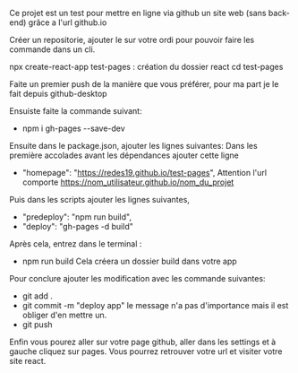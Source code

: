Ce projet est un test pour mettre en ligne via github un site web (sans back-end) grâce a l'url github.io

Créer un repositorie, ajouter le sur votre ordi pour pouvoir faire les commande dans un cli.

npx create-react-app test-pages : création du dossier react
cd test-pages

Faite un premier push de la manière que vous préférer, pour ma part je le fait depuis github-desktop

Ensuiste faite la commande suivant:
- npm i gh-pages --save-dev

Ensuite dans le package.json, ajouter les lignes suivantes:
Dans les première accolades avant les dépendances ajouter cette ligne
- "homepage": "https://redes19.github.io/test-pages", Attention l'url comporte https://nom_utilisateur.github.io/nom_du_projet

Puis dans les scripts ajouter les lignes suivantes,
- "predeploy": "npm run build",
- "deploy": "gh-pages -d build"

Après cela, entrez dans le terminal :
- npm run build
Cela créera un dossier build dans votre app

Pour conclure ajouter les modification avec les commande suivantes:
- git add .
- git commit -m "deploy app"  le message n'a pas d'importance mais il est obliger d'en mettre un.
- git push

Enfin vous pourez aller sur votre page github, aller dans les settings et à gauche cliquez sur pages. Vous pourrez retrouver votre url et visiter votre site react.


